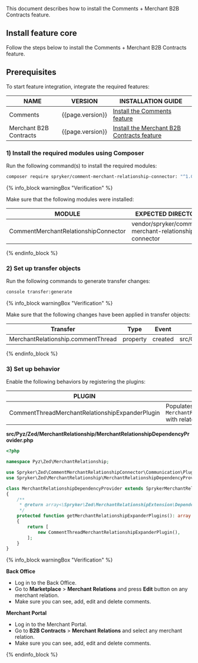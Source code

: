 This document describes how to install the Comments + Merchant B2B Contracts feature.

## Install feature core

Follow the steps below to install the Comments + Merchant B2B Contracts feature.

## Prerequisites

To start feature integration, integrate the required features:

| NAME                                | VERSION          | INSTALLATION GUIDE                                                                                                                                                             |
|-------------------------------------|------------------|--------------------------------------------------------------------------------------------------------------------------------------------------------------------------------|
| Comments                            | {{page.version}} | [Install the Comments feature](/docs/pbc/all/cart-and-checkout/{{page.version}}/base-shop/install-and-upgrade/install-features/install-the-comments-feature.html)              |
| Merchant B2B Contracts              | {{page.version}} | [Install the Merchant B2B Contracts feature](/docs/pbc/all/merchant-management/{{page.version}}/base-shop/install-and-upgrade/install-the-merchant-b2b-contracts-feature.html) |

### 1) Install the required modules using Composer

Run the following command(s) to install the required modules:

```bash
composer require spryker/comment-merchant-relationship-connector: "^1.0.0" --update-with-dependencies
```

{% info_block warningBox "Verification" %}

Make sure that the following modules were installed:

| MODULE                               | EXPECTED DIRECTORY                                     |
|--------------------------------------|--------------------------------------------------------|
| CommentMerchantRelationshipConnector | vendor/spryker/comment-merchant-relationship-connector |

{% endinfo_block %}

### 2) Set up transfer objects

Run the following commands to generate transfer changes:

```bash
console transfer:generate
```

{% info_block warningBox "Verification" %}

Make sure that the following changes have been applied in transfer objects:

| Transfer                           | Type     | Event   | Path                                                       |
|------------------------------------|----------|---------|------------------------------------------------------------|
| MerchantRelationship.commentThread | property | created | src/Generated/Shared/Transfer/MerchantRelationshipTransfer |

{% endinfo_block %}

### 3) Set up behavior

Enable the following behaviors by registering the plugins:

| PLUGIN                                          | SPECIFICATION                                                                       | PREREQUISITES | NAMESPACE                                                                                  |
|-------------------------------------------------|-------------------------------------------------------------------------------------|---------------|--------------------------------------------------------------------------------------------|
| CommentThreadMerchantRelationshipExpanderPlugin | Populates `MerchantRelationshipTransfer.commentThread` with related comment thread. |               | Spryker\Zed\CommentMerchantRelationshipConnector\Communication\Plugin\MerchantRelationship |

**src/Pyz/Zed/MerchantRelationship/MerchantRelationshipDependencyProvider.php**

```php
<?php

namespace Pyz\Zed\MerchantRelationship;

use Spryker\Zed\CommentMerchantRelationshipConnector\Communication\Plugin\MerchantRelationship\CommentThreadMerchantRelationshipExpanderPlugin;
use Spryker\Zed\MerchantRelationship\MerchantRelationshipDependencyProvider as SprykerMerchantRelationshipDependencyProvider;

class MerchantRelationshipDependencyProvider extends SprykerMerchantRelationshipDependencyProvider
{
    /**
     * @return array<\Spryker\Zed\MerchantRelationshipExtension\Dependency\Plugin\MerchantRelationshipExpanderPluginInterface>
     */
    protected function getMerchantRelationshipExpanderPlugins(): array
    {
        return [
            new CommentThreadMerchantRelationshipExpanderPlugin(),
        ];
    }
}
```

{% info_block warningBox "Verification" %}

**Back Office**

* Log in to the Back Office.
* Go to **Marketplace** > **Merchant Relations** and press **Edit** button on any merchant relation.
* Make sure you can see, add, edit and delete comments.

**Merchant Portal**

* Log in to the Merchant Portal.
* Go to **B2B Contracts** > **Merchant Relations** and select any merchant relation.
* Make sure you can see, add, edit and delete comments.

{% endinfo_block %}

